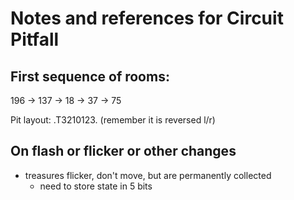# Notes and references for Circuit Pitfall

## First sequence of rooms:
196 -> 137 -> 18 -> 37 -> 75

Pit layout: .T3210123. (remember it is reversed l/r)


## On flash or flicker or other changes

* treasures flicker, don't move, but are permanently collected
  * need to store state in 5 bits
